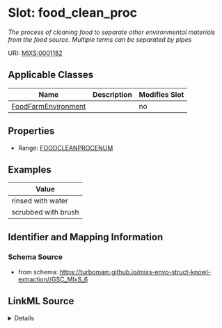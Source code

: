 # Slot: food_clean_proc


_The process of cleaning food to separate other environmental materials from the food source. Multiple terms can be separated by pipes_



URI: [MIXS:0001182](https://w3id.org/mixs/0001182)



<!-- no inheritance hierarchy -->




## Applicable Classes

| Name | Description | Modifies Slot |
| --- | --- | --- |
[FoodFarmEnvironment](FoodFarmEnvironment.md) |  |  no  |







## Properties

* Range: [FOODCLEANPROCENUM](FOODCLEANPROCENUM.md)






## Examples

| Value |
| --- |
| rinsed with water |
| scrubbed with brush |

## Identifier and Mapping Information







### Schema Source


* from schema: https://turbomam.github.io/mixs-envo-struct-knowl-extraction//GSC_MIxS_6




## LinkML Source

<details>
```yaml
name: food_clean_proc
description: The process of cleaning food to separate other environmental materials
  from the food source. Multiple terms can be separated by pipes
title: food cleaning process
notes:
- food
- process
examples:
- value: rinsed with water
  description: was rinsed with water|scrubbed with brush
- value: scrubbed with brush
  description: was rinsed with water|scrubbed with brush
from_schema: https://turbomam.github.io/mixs-envo-struct-knowl-extraction//GSC_MIxS_6
rank: 1000
slot_uri: MIXS:0001182
alias: food_clean_proc
domain_of:
- FoodFarmEnvironment
range: FOOD_CLEAN_PROC_ENUM
required: false
recommended: false

```
</details>